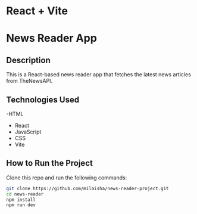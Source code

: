 # React + Vite

# News Reader App
## Description
This is a React-based news reader app that fetches the latest news articles from TheNewsAPI.

## Technologies Used
-HTML
- React
- JavaScript
- CSS
- Vite

## How to Run the Project
Clone this repo and run the following commands:
```bash
git clone https://github.com/milaisha/news-reader-project.git
cd news-reader
npm install
npm run dev
